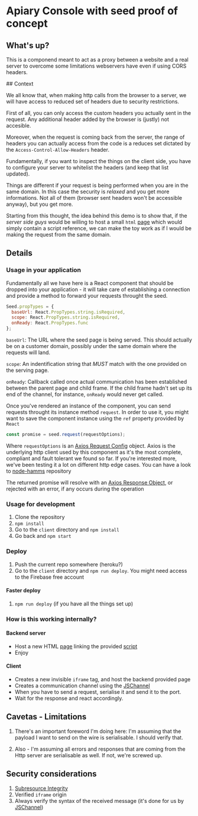 # Apiary Console with seed proof of concept

## What's up?

This is a componend meant to act as a proxy between a website and a real server
to overcome some limitations webservers have even if using CORS headers.

## Context

We all know that, when making http calls from the browser to a server, we will
have access to reduced set of headers due to security restrictions.

First of all, you can only access the custom headers you actually sent in the
request. Any additional header added by the browser is (justly) not accesible.

Moreover, when the request is coming back from the server, the range of headers
you can actually access from the code is a reduces set dictated by the
`Access-Control-Allow-Headers` header.

Fundamentally, if you want to inspect the things on the client side, you have
to configure your server to whitelist the headers (and keep that list updated).

Things are different if your request is being performed when you are in the same
domain. In this case the security is *relaxed* and you get more informations. Not
all of them (browser sent headers won't be accessible anyway), but you get more.

Starting from this thought, the idea behind this demo is to show that, if the
*server side guys* would be willing to host a small `html` [page][1] which would
simply contain a script reference, we can make the toy work as if I would be
making the request from the same domain.

## Details

### Usage in your application
Fundamentally all we have here is a React component that should be dropped into
your application - it will take care of establishing a connection and provide
a method to forward your requests throught the seed.

```javascript
Seed.propTypes = {
  baseUrl: React.PropTypes.string.isRequired,
  scope: React.PropTypes.string.isRequired,
  onReady: React.PropTypes.func
};
```

`baseUrl`: The URL where the seed page is being served. This should actually be
on a customer domain, possibly under the same domain where the requests will land.

`scope`: An indentification string that *MUST* match with the one provided on the
serving page.

`onReady`: Callback called once actual communication has been established between
the parent page and child frame. If the child frame hadn't set up its end of the
channel, for instance, `onReady` would never get called.

Once you've rendered an instance of the component, you can send requests throught
its instance method `request`. In order to use it, you might want to save the
component instance using the `ref` property provided by `React`

```javascript
const promise = seed.request(requestOptions);
```

Where `requestOptions` is an [Axios Request Config][7] object. Axios is the
underlying http client used by this component as it's the most complete,
compliant and fault tolerant we found so far. If you're interested more, we've
been testing it a lot on different http edge cases. You can have a look to
[node-hamms][8] repository

The returned promise will resolve with an [Axios Response Object][9], or rejected
with an error, if any occurs during the operation

### Usage for development

1. Clone the repository
2. `npm install`
3. Go to the `client` directory and `npm install`
4. Go back and `npm start`

### Deploy
1. Push the current repo somewhere (heroku?)
2. Go to the `client` directory and `npm run deploy`. You might need access to the Firebase free account

#### Faster deploy
1. `npm run deploy` (if you have all the things set up)

### How is this working internally?

#### Backend server
- Host a new HTML [page][1] linking the provided [script][2]
- Enjoy

#### Client
- Creates a new invisible `iframe` tag, and host the backend provided page
- Creates a communication channel using the [JSChannel][5]
- When you have to send a request, serialise it and send it to the port.
- Wait for the response and react accordingly.

## Cavetas - Limitations
1. There's an important foreword I'm doing here: I'm assuming that the payload I
want to send on the wire is serialisable. I should verify that.

2. Also - I'm assuming all errors and responses that are coming from the
Http server are serialisable as well. If not, we're screwed up.

## Security considerations
1. [Subresource Integrity][6]
2. Verified `iframe` origin
3. Always verify the syntax of the received message (it's done for us by [JSChannel][3])

[1]: https://github.com/apiaryio/apiary-console-seed/blob/master/serve-seed.ejs
[2]: https://github.com/apiaryio/apiary-console-seed/blob/master/client/public/apiary-customer-seed.js
[3]: https://developer.mozilla.org/en-US/docs/Web/API/Channel_Messaging_API
[5]: https://github.com/mozilla/jschannel
[6]: https://developer.mozilla.org/en-US/docs/Web/Security/Subresource_Integrity
[7]: https://github.com/mzabriskie/axios#request-config
[8]: https://github.com/apiaryio/node-hamms
[9]: https://github.com/mzabriskie/axios#response-schema
